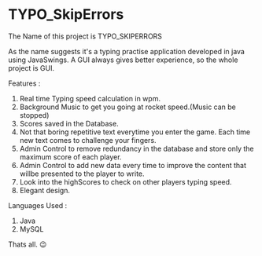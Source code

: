 # TYPO_SkipErrors


The Name of this project is TYPO_SKIPERRORS


As the name suggests it's a typing practise application developed in java using JavaSwings. A GUI always gives better experience, so the whole project is GUI.


Features :
1. Real time Typing speed calculation in wpm.
2. Background Music to get you going at rocket speed.(Music can be stopped)
3. Scores saved in the Database.
4. Not that boring repetitive text everytime you enter the game. Each time new text comes to challenge your fingers.
5. Admin Control to remove redundancy in the database and store only the maximum score of each player.
6. Admin Control to add new data every time to improve the content that willbe presented to the player to write.
7. Look into the highScores to check on other players typing speed.
8. Elegant design.


Languages Used :
1. Java
2. MySQL


Thats all. 😉

